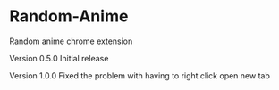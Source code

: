 # Random-Anime
Random anime chrome extension 


Version 0.5.0
Initial release 

Version 1.0.0
Fixed the problem with having to right click open new tab